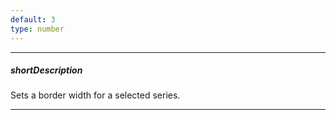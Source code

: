 ```yaml
---
default: 3
type: number
---
```

---
##### shortDescription
Sets a border width for a selected series.

---
